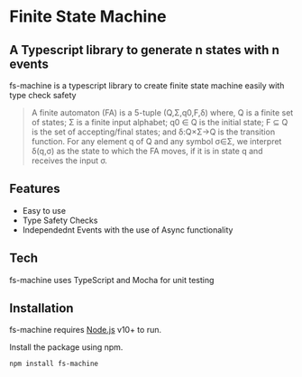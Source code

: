 # Finite State Machine
## A Typescript library to generate n states with n events

fs-machine is a typescript library to create finite state machine easily with type check safety

> A finite automaton (FA) is a 5-tuple (Q,Σ,q0,F,δ) where,
> Q is a finite set of states;
> Σ is a finite input alphabet;
> q0 ∈ Q is the initial state;
> F ⊆ Q is the set of accepting/final states; and
> δ:Q×Σ→Q is the transition function.
> For any element q of Q and any symbol σ∈Σ, we interpret δ(q,σ) as the state to which the FA
> moves, if it is in state q and receives the input σ.

## Features

- Easy to use
- Type Safety Checks
- Independednt Events with the use of Async functionality

## Tech

fs-machine uses TypeScript and Mocha for unit testing

## Installation

fs-machine  requires [Node.js](https://nodejs.org/) v10+ to run.

Install the package using npm.

```sh
npm install fs-machine
```
